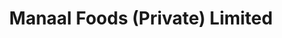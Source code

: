 ---
title: "Manaal Foods (Private) Limited"
url: /karachi/manaal-foods-private-limited/
shop: wholesale
---